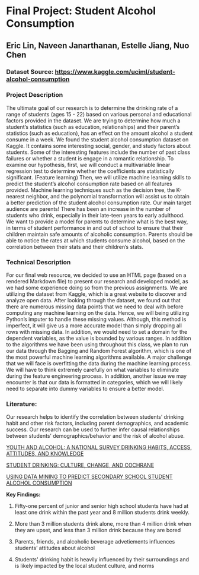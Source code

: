 # Final Project: Student Alcohol Consumption
## Eric Lin, Naveen Janarthanan, Estelle Jiang, Nuo Chen
### Dataset Source: https://www.kaggle.com/uciml/student-alcohol-consumption


### Project Description
The ultimate goal of our research is to determine the drinking rate of a range of students (ages 15 - 22) based on various personal and educational factors provided in the dataset. We are trying to determine how much a student’s statistics (such as education, relationships) and their parent’s statistics (such as education),  has an effect on the amount alcohol a student consume in a week. We found the student alcohol consumption dataset on Kaggle. It contains some interesting social, gender, and study factors about students. Some of the interesting features include the number of past class failures or whether a student is engage in a romantic relationship. To examine our hypothesis, first, we will conduct a multivariable linear regression test to determine whether the coefficients are statistically significant. (Feature learning) Then, we will utilize machine learning skills to predict the student’s alcohol consumption rate based on all features provided. Machine learning techniques such as the decision tree, the K-nearest neighbor, and the polynomial transformation will assist us to obtain a better prediction of the student alcohol consumption rate. Our main target audience are parents! There has been an increase in the number of students who drink, especially in their late-teen years to early adulthood. We want to provide a model for parents to determine what is the best way, in terms of student performance in and out of school to ensure that their children maintain safe amounts of alcoholic consumption. Parents should be able to notice the rates at which students consume alcohol, based on the correlation between their stats and their children’s stats.

### Technical Description
For our final web resource, we decided to use an HTML page (based on a rendered Markdown file) to present our research and developed model, as we had some experience doing so from the previous assignments. We are utilizing the dataset from Kaggle, which is a great website to discover and analyze open data. After looking through the dataset, we found out that there are numerous missing data points that we need to deal with before computing any machine learning on the data. Hence, we will being utilizing Python’s imputer to handle these missing values. Although, this method is imperfect, it will give us a more accurate model than simply dropping all rows with missing data.  In addition, we would need to set a domain for the dependent variables, as the value is bounded by various ranges. In addition to the algorithms we have been using throughout this class, we plan to run our data through the Bagging and Random Forest algorithm, which is one of the most powerful machine learning algorithms available. A major challenge that we will face is overfitting the data during the machine learning process. We will have to think extremely carefully on what variables to eliminate during the feature engineering process. In addition, another issue we may encounter is that our data is formatted in categories, which we will likely need to separate into dummy variables to ensure a better model.


### Literature:
Our research helps to identify the correlation between students’ drinking habit and other risk factors, including parent demographics, and academic success. Our research can be used to further infer causal relationships between students’ demographics/behavior and the risk of alcohol abuse.

[YOUTH AND ALCOHOL: A NATIONAL SURVEY DRINKING HABITS, ACCESS, ATTITUDES, AND KNOWLEDGE ](https://oig.hhs.gov/oei/reports/oei-09-91-00652.pdf)    

[STUDENT DRINKING: CULTURE, CHANGE, AND COCHRANE](https://uk.cochrane.org/news/student-drinking-culture-change-and-cochrane) 

[USING DATA MINING TO PREDICT SECONDARY SCHOOL STUDENT ALCOHOL CONSUMPTION](https://www.researchgate.net/publication296695210_STUDENT_ALCOHOL_CONSUMPTION_presentation)  

**Key Findings:**

1. Fifty-one percent of junior and senior high school students have had at least one
drink within the past year and 8 million students drink weekly. 

2. More than 3 million students drink alone, more than 4 million drink when they
are upset, and less than 3 million drink because they are bored  

3. Parents, friends, and alcoholic beverage advetiements influences students’
attitudes about alcohol  

4. Students' drinking habit is heavily influenced by their surroundings and is likely 
impacted by the local student culture, and norms
